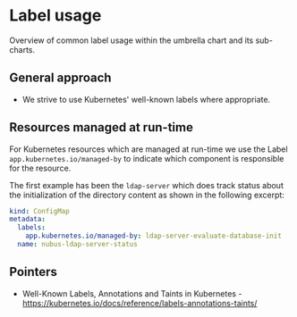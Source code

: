 # Label usage

Overview of common label usage within the umbrella chart and its sub-charts.


## General approach

- We strive to use Kubernetes' well-known labels where appropriate.


## Resources managed at run-time

For Kubernetes resources which are managed at run-time we use the Label
`app.kubernetes.io/managed-by` to indicate which component is responsible for
the resource.

The first example has been the `ldap-server` which does track status about the
initialization of the directory content as shown in the following excerpt:

```yaml
kind: ConfigMap
metadata:
  labels:
    app.kubernetes.io/managed-by: ldap-server-evaluate-database-init
  name: nubus-ldap-server-status
```


## Pointers

- Well-Known Labels, Annotations and Taints in Kubernetes -
  <https://kubernetes.io/docs/reference/labels-annotations-taints/>
